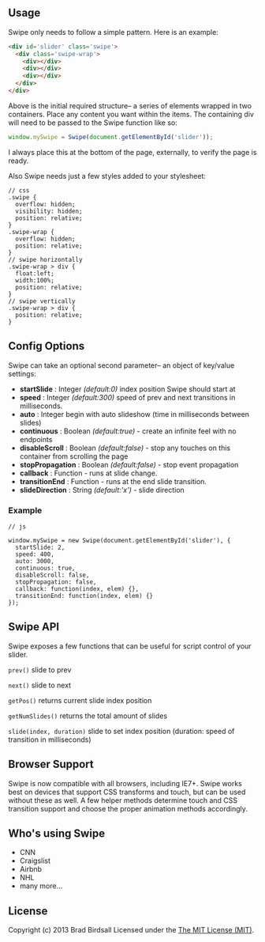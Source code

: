 ## Usage
Swipe only needs to follow a simple pattern. Here is an example:

``` html
<div id='slider' class='swipe'>
  <div class='swipe-wrap'>
    <div></div>
    <div></div>
    <div></div>
  </div>
</div>
```

Above is the initial required structure– a series of elements wrapped in two containers. Place any content you want within the items. The containing div will need to be passed to the Swipe function like so:

``` js
window.mySwipe = Swipe(document.getElementById('slider'));
```

I always place this at the bottom of the page, externally, to verify the page is ready.

Also Swipe needs just a few styles added to your stylesheet:

	// css
	.swipe {
	  overflow: hidden;
	  visibility: hidden;
	  position: relative;
	}
	.swipe-wrap {
	  overflow: hidden;
	  position: relative;
	}
	// swipe horizontally
	.swipe-wrap > div {
	  float:left;
	  width:100%;
	  position: relative;
	}
	// swipe vertically
	.swipe-wrap > div {
	  position: relative;
	}


## Config Options

Swipe can take an optional second parameter– an object of key/value settings:

- **startSlide** : Integer *(default:0)* index position Swipe should start at
- **speed** : Integer *(default:300)* speed of prev and next transitions in milliseconds.
- **auto** : Integer begin with auto slideshow (time in milliseconds between slides)
- **continuous** : Boolean *(default:true)* - create an infinite feel with no endpoints
- **disableScroll** : Boolean *(default:false)* - stop any touches on this container from scrolling the page
- **stopPropagation** : Boolean *(default:false)* - stop event propagation
- **callback** : Function - runs at slide change.
- **transitionEnd** : Function - runs at the end slide transition.
- **slideDirection** : String *(default:'x')* - slide direction

### Example

	// js
	
	window.mySwipe = new Swipe(document.getElementById('slider'), {
	  startSlide: 2,
	  speed: 400,
	  auto: 3000,
	  continuous: true,
	  disableScroll: false,
	  stopPropagation: false,
	  callback: function(index, elem) {},
	  transitionEnd: function(index, elem) {}
	});



## Swipe API

Swipe exposes a few functions that can be useful for script control of your slider.

`prev()` slide to prev

`next()` slide to next

`getPos()` returns current slide index position

`getNumSlides()` returns the total amount of slides

`slide(index, duration)` slide to set index position (duration: speed of transition in milliseconds)

## Browser Support
Swipe is now compatible with all browsers, including IE7+. Swipe works best on devices that support CSS transforms and touch, but can be used without these as well. A few helper methods determine touch and CSS transition support and choose the proper animation methods accordingly.

## Who's using Swipe
- CNN
- Craigslist
- Airbnb
- NHL
- many more…

## License
Copyright (c) 2013 Brad Birdsall Licensed under the [The MIT License (MIT)](http://opensource.org/licenses/MIT).
